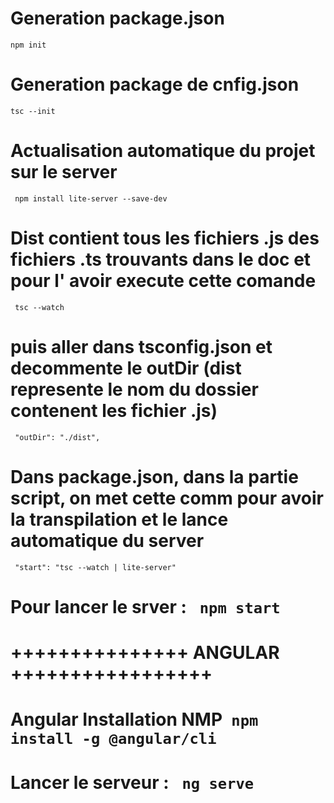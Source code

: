 # Generation package.json
` npm init `

# Generation package de cnfig.json
` tsc --init `

# Actualisation automatique du projet sur le server
` npm install lite-server --save-dev` 

# Dist contient tous les fichiers .js des fichiers .ts trouvants dans le doc et pour l' avoir execute cette comande 
` tsc --watch` 

# puis aller dans tsconfig.json et decommente le outDir (dist represente le nom du dossier contenent les fichier .js)
`  "outDir": "./dist", `

# Dans package.json, dans la partie script, on met cette comm pour avoir la transpilation et le lance automatique du server
` "start": "tsc --watch | lite-server"`

# Pour lancer le srver : ` npm start`


# +++++++++++++++ ANGULAR +++++++++++++++++

# Angular Installation NMP` npm install -g @angular/cli`

# Lancer le serveur : ` ng serve`

